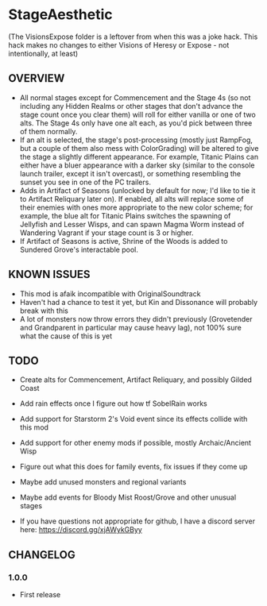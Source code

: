 # StageAesthetic
(The VisionsExpose folder is a leftover from when this was a joke hack. This hack makes no changes to either Visions of Heresy or Expose - not intentionally, at least)
## OVERVIEW
- All normal stages except for Commencement and the Stage 4s (so not including any Hidden Realms or other stages that don't advance the stage count once you clear them) will roll for either vanilla or one of two alts. The Stage 4s only have one alt each, as you'd pick between three of them normally.
- If an alt is selected, the stage's post-processing (mostly just RampFog, but a couple of them also mess with ColorGrading) will be altered to give the stage a slightly different appearance. For example, Titanic Plains can either have a bluer appearance with a darker sky (similar to the console launch trailer, except it isn't overcast), or something resembling the sunset you see in one of the PC trailers.
- Adds in Artifact of Seasons (unlocked by default for now; I'd like to tie it to Artifact Reliquary later on). If enabled, all alts will replace some of their enemies with ones more appropriate to the new color scheme; for example, the blue alt for Titanic Plains switches the spawning of Jellyfish and Lesser Wisps, and can spawn Magma Worm instead of Wandering Vagrant if your stage count is 3 or higher.
- If Artifact of Seasons is active, Shrine of the Woods is added to Sundered Grove's interactable pool.

## KNOWN ISSUES
- This mod is afaik incompatible with OriginalSoundtrack
- Haven't had a chance to test it yet, but Kin and Dissonance will probably break with this
- A lot of monsters now throw errors they didn't previously (Grovetender and Grandparent in particular may cause heavy lag), not 100% sure what the cause of this is yet

## TODO
- Create alts for Commencement, Artifact Reliquary, and possibly Gilded Coast
- Add rain effects once I figure out how tf SobelRain works
- Add support for Starstorm 2's Void event since its effects collide with this mod
- Add support for other enemy mods if possible, mostly Archaic/Ancient Wisp
- Figure out what this does for family events, fix issues if they come up
- Maybe add unused monsters and regional variants
- Maybe add events for Bloody Mist Roost/Grove and other unusual stages

- If you have questions not appropriate for github, I have a discord server here: https://discord.gg/xjAWykGByy
## CHANGELOG

### 1.0.0
- First release
